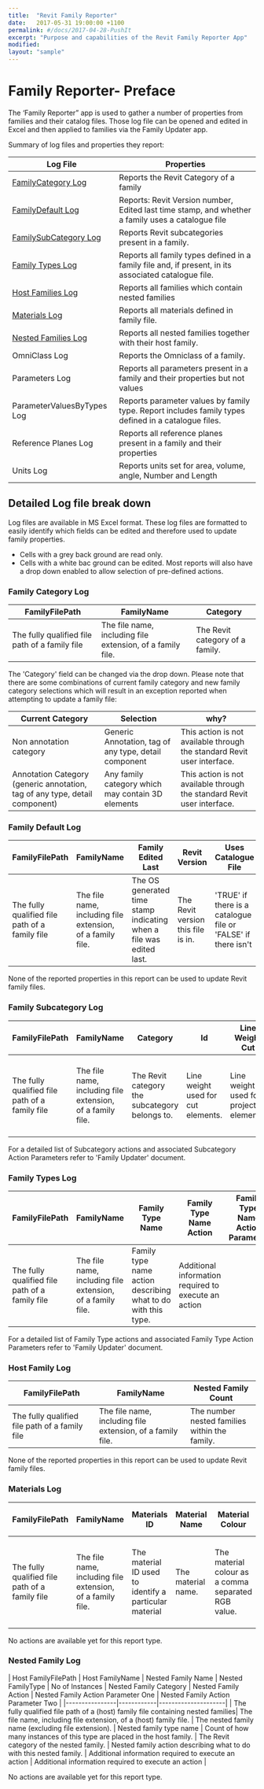 ```yaml
---
title:  "Revit Family Reporter"
date:   2017-05-31 19:00:00 +1100
permalink: #/docs/2017-04-28-PushIt
excerpt: "Purpose and capabilities of the Revit Family Reporter App"
modified:
layout: "sample"
---
```


# Family Reporter- Preface

The ‘Family Reporter” app is used to gather a number of properties from families and their catalog files. Those log file can be opened and edited in Excel and then applied to families via the Family Updater app.

Summary of log files and properties they report:

| Log File | Properties |
|---------|------------|
| [FamilyCategory Log](#FamCategoryLog) | Reports the Revit Category of a family |
| [FamilyDefault Log](#FamDefaultLog) | Reports: Revit Version number, Edited last time stamp, and whether a family uses a catalogue file |
| [FamilySubCategory Log](#FamSubCatLog) | Reports Revit subcategories present in a family. |
| [Family Types Log](#FamTypesLog) | Reports all family types defined in a family file and, if present, in its associated catalogue file. |
| [Host Families Log](#FamHostLog) | Reports all families which contain nested families |
| [Materials Log](#MaterialsLog) | Reports all materials defined in family file. |
| [Nested Families Log](#FamNestedLog) | Reports all nested families together with their host family. |
| OmniClass Log | Reports the Omniclass of a family. |
| Parameters Log | Reports all parameters present in a family and their properties but not values |
| ParameterValuesByTypes Log | Reports parameter values by family type. Report includes family types defined in a catalogue files. |
| Reference Planes Log | Reports all reference planes present in a family and their properties |
| Units Log | Reports units set for area, volume, angle, Number and Length |

## Detailed Log file break down

Log files are available in MS Excel format. These log files are formatted to easily identify which fields can be edited and therefore used to update family properties.

* Cells with a grey back ground are read only.
* Cells with a white bac ground can be edited. Most reports will also have a drop down enabled to allow selection of pre-defined actions.

### <a id="FamCategoryLog"></a> Family Category Log

| FamilyFilePath | FamilyName | Category |
|--------|----------|-----------|
| The fully qualified file path of a family file | The file name, including file extension, of a family file. | The Revit category of a family. |

The 'Category' field can be changed via the drop down. Please note that there are some combinations of current family category and new family category selections which will result in an exception reported when attempting to update a family file:

| Current Category | Selection | why? |
|--------------|---------------|------|
| Non annotation category | Generic Annotation, tag of any type, detail component | This action is not available through the standard Revit user interface. |
| Annotation Category (generic annotation, tag of any type, detail component) | Any family category which may contain 3D elements | This action is not available through the standard Revit user interface. |

### <a id="FamDefaultLog"></a> Family Default Log

| FamilyFilePath | FamilyName | Family Edited Last | Revit Version | Uses Catalogue File |
|----------------|------------|--------------------|---------------|---------------------|
| The fully qualified file path of a family file | The file name, including file extension, of a family file. | The OS generated time stamp indicating when a file was edited last. | The Revit version this file is in. | 'TRUE' if there is a catalogue file or 'FALSE' if there isn't |

None of the reported properties in this report can be used to update Revit family files.

### <a id="FamSubCatLog"></a> Family Subcategory Log

| FamilyFilePath | FamilyName | Category | Id | Line Weight Cut | Line Weight Projection | Colour As RGB | Material Name | Line Pattern Name | SubCategory Action | SubCategory Action Parameter |
|----------------|------------|--------------------|---------------|---------------------|--------|----------|-----------|-----------|---------|----------|
| The fully qualified file path of a family file | The file name, including file extension, of a family file. | The Revit category the subcategory belongs to. | Line weight used for cut elements. | Line weight used for projected elements.  | The colour of a subcategory as an comma separated RGB (range 0 to 255) | The assigned material name. 'Default' if none is assigned. | The line pattern name assigned to this subcategory. | SubCategory Action describing what to do with this subcategory. | Additional information required to execute an action. |

For a detailed list of Subcategory actions and associated Subcategory Action Parameters refer to 'Family Updater' document.

### <a id="FamTypesLog"></a> Family Types Log

| FamilyFilePath | FamilyName | Family Type Name | Family Type Name Action | Family Type Name Action Parameter |
|----------------|------------|------------------|-------------------------|-----------------------------------|
| The fully qualified file path of a family file | The file name, including file extension, of a family file. | Family type name action describing what to do with this type. | Additional information required to execute an action |

For a detailed list of Family Type actions and associated Family Type Action Parameters refer to 'Family Updater' document.

### <a id="FamHostLog"></a> Host Family Log

| FamilyFilePath | FamilyName | Nested Family Count |
|----------------|------------|---------------------|
| The fully qualified file path of a family file | The file name, including file extension, of a family file. | The number nested families within the family. |

None of the reported properties in this report can be used to update Revit family files.

### <a id="MaterialsLog"></a> Materials Log

| FamilyFilePath | FamilyName | Materials ID | Material Name | Material Colour | Cut Pattern Name | Cut Pattern Colour | Surface Pattern Name | Surface Pattern Colour | Material Shininess | Material Smoothness | Material Transparency |
|----------------|------------|--------------|---------------|-----------------|------------------|--------------------|---------------------|-------------------------|--------------------|---------------------|----------------------|
| The fully qualified file path of a family file | The file name, including file extension, of a family file. | The material ID used to identify a particular material | The material name. | The material colour as a comma separated RGB value. | The name of the cut pattern assigned to a material. | The cut pattern colour as a comma separated RGB value. | The name of the surface pattern assigned to a material. | The surface pattern colour as a comma separated RGB value. | The material shininess as an integer value ranging from 0 to 100. | The material smoothness as an integer value ranging from 0 to 100. | The material transparency as an integer value ranging from 0 to 100. |

No actions are available yet for this report type.

### <a id="FamNestedLog"></a> Nested Family Log

| Host FamilyFilePath | Host FamilyName | Nested Family Name | Nested FamilyType | No of Instances | Nested Family Category | Nested Family Action | Nested Family Action Parameter One |  Nested Family Action Parameter Two | 
|----------------|------------|---------------------|
| The fully qualified file path of a (host) family file containing nested families| The file name, including file extension, of a (host) family file. | The nested family name (excluding file extension). | Nested family type name | Count of how many instances of this type are placed in the host family. | The Revit category of the nested family. | Nested family action describing what to do with this nested family. | Additional information required to execute an action | Additional information required to execute an action |

No actions are available yet for this report type.
